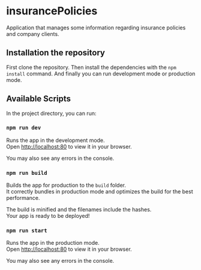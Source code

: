 # insurancePolicies

Application that manages some information regarding insurance policies and company clients.

## Installation the repository

First clone the repository. Then install the dependencies with the `npm install` command. And finally you can run development mode or production mode.

## Available Scripts

In the project directory, you can run:

### `npm run dev`

Runs the app in the development mode.\
Open [http://localhost:80](http://localhost:80) to view it in your browser.

You may also see any errors in the console.

### `npm run build`

Builds the app for production to the `build` folder.\
It correctly bundles in production mode and optimizes the build for the best performance.

The build is minified and the filenames include the hashes.\
Your app is ready to be deployed!

### `npm run start`

Runs the app in the production mode.\
Open [http://localhost:80](http://localhost:80) to view it in your browser.

You may also see any errors in the console.
